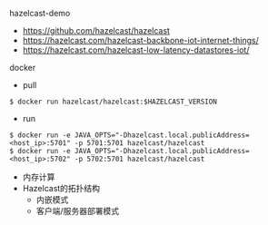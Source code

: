hazelcast-demo
- https://github.com/hazelcast/hazelcast
- https://hazelcast.com/hazelcast-backbone-iot-internet-things/
- https://hazelcast.com/hazelcast-low-latency-datastores-iot/

docker
- pull
```
$ docker run hazelcast/hazelcast:$HAZELCAST_VERSION
```
- run
```
$ docker run -e JAVA_OPTS="-Dhazelcast.local.publicAddress=<host_ip>:5701" -p 5701:5701 hazelcast/hazelcast
$ docker run -e JAVA_OPTS="-Dhazelcast.local.publicAddress=<host_ip>:5702" -p 5702:5701 hazelcast/hazelcast 
```
- 内存计算
 - Hazelcast的拓扑结构
   - 内嵌模式
   - 客户端/服务器部署模式